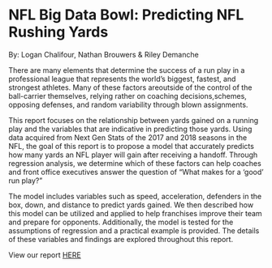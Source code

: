 # NFL Big Data Bowl: Predicting NFL Rushing Yards
By: Logan Chalifour, Nathan Brouwers & Riley Demanche

There are many elements that determine the success of a run play in a professional league that represents the world’s biggest, fastest, and strongest athletes. Many of these factors areoutside of the control of the ball-carrier themselves, relying rather on coaching decisions,schemes, opposing defenses, and random variability through blown assignments.

This report focuses on the relationship between yards gained on a running play and the variables that are indicative in predicting those yards. Using data acquired from Next Gen Stats of the 2017 and 2018 seasons in the NFL, the goal of this report is to propose a model that accurately predicts how many yards an NFL player will gain after receiving a handoff. Through regression analysis, we determine which of these factors can help coaches and front office executives answer the question of “What makes for a ‘good’ run play?” 

The model includes variables such as speed, acceleration, defenders in the box, down, and distance to predict yards gained. We then described how this model can be utilized and applied to help franchises improve their team and prepare for opponents. Additionally, the model is tested for the assumptions of regression and a practical example is provided. The details of these variables and findings are explored throughout this report.

View our report [HERE](https://storage.googleapis.com/kaggle-forum-message-attachments/694640/14581/NFL%20Big%20Data%20Bowl.pdf)
